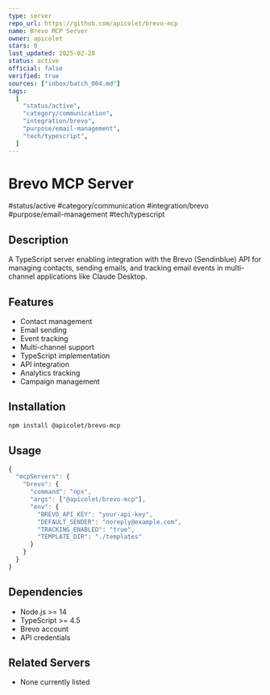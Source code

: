 ```yaml
---
type: server
repo_url: https://github.com/apicolet/brevo-mcp
name: Brevo MCP Server
owner: apicolet
stars: 0
last_updated: 2025-02-28
status: active
official: false
verified: true
sources: ["inbox/batch_004.md"]
tags:
  [
    "status/active",
    "category/communication",
    "integration/brevo",
    "purpose/email-management",
    "tech/typescript",
  ]
---
```


# Brevo MCP Server

#status/active #category/communication #integration/brevo #purpose/email-management #tech/typescript

## Description

A TypeScript server enabling integration with the Brevo (Sendinblue) API for managing contacts, sending emails, and tracking email events in multi-channel applications like Claude Desktop.

## Features

- Contact management
- Email sending
- Event tracking
- Multi-channel support
- TypeScript implementation
- API integration
- Analytics tracking
- Campaign management

## Installation

```bash
npm install @apicolet/brevo-mcp
```

## Usage

```javascript
{
  "mcpServers": {
    "brevo": {
      "command": "npx",
      "args": ["@apicolet/brevo-mcp"],
      "env": {
        "BREVO_API_KEY": "your-api-key",
        "DEFAULT_SENDER": "noreply@example.com",
        "TRACKING_ENABLED": "true",
        "TEMPLATE_DIR": "./templates"
      }
    }
  }
}
```

## Dependencies

- Node.js >= 14
- TypeScript >= 4.5
- Brevo account
- API credentials

## Related Servers

- None currently listed
